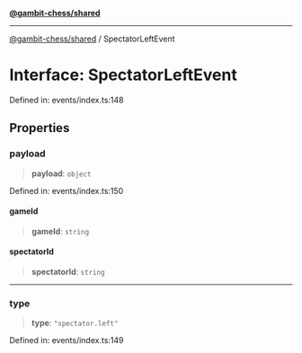 [**@gambit-chess/shared**](../README.md)

***

[@gambit-chess/shared](../globals.md) / SpectatorLeftEvent

# Interface: SpectatorLeftEvent

Defined in: events/index.ts:148

## Properties

### payload

> **payload**: `object`

Defined in: events/index.ts:150

#### gameId

> **gameId**: `string`

#### spectatorId

> **spectatorId**: `string`

***

### type

> **type**: `"spectator.left"`

Defined in: events/index.ts:149
